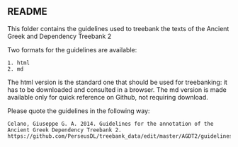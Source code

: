 ## README

This folder contains the guidelines used to treebank the texts of the Ancient Greek and Dependency Treebank 2

Two formats for the guidelines are available: 

```
1. html 
2. md 
```
The html version is the standard one that should be used for treebanking: it has to be downloaded and consulted in a browser. The md version is made available only for quick reference on Github, not requiring download.

Please quote the guidelines in the following way:

```
Celano, Giuseppe G. A. 2014. Guidelines for the annotation of the Ancient Greek Dependency Treebank 2. https://github.com/PerseusDL/treebank_data/edit/master/AGDT2/guidelines
```
